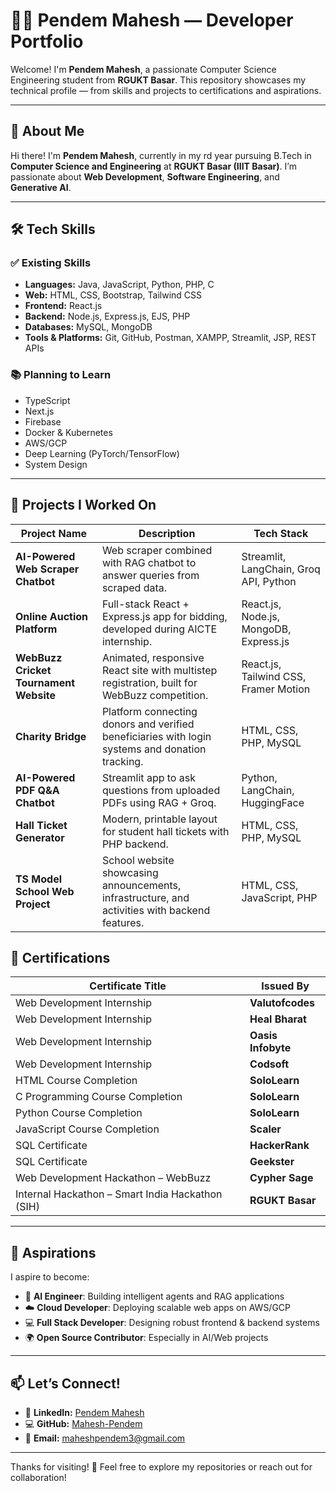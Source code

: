 # 👨‍💻 Pendem Mahesh — Developer Portfolio

Welcome! I'm **Pendem Mahesh**, a passionate Computer Science Engineering student from **RGUKT Basar**. This repository showcases my technical profile — from skills and projects to certifications and aspirations.

---

## 👤 About Me

Hi there! I'm **Pendem Mahesh**, currently in my rd year pursuing B.Tech in **Computer Science and Engineering** at **RGUKT Basar (IIIT Basar)**. I’m passionate about **Web Development**, **Software Engineering**, and **Generative AI**.

---

## 🛠 Tech Skills

### ✅ Existing Skills
- **Languages:** Java, JavaScript, Python, PHP, C  
- **Web:** HTML, CSS, Bootstrap, Tailwind CSS  
- **Frontend:** React.js  
- **Backend:** Node.js, Express.js, EJS, PHP  
- **Databases:** MySQL, MongoDB  
- **Tools & Platforms:** Git, GitHub, Postman, XAMPP, Streamlit, JSP, REST APIs

### 📚 Planning to Learn
- TypeScript  
- Next.js  
- Firebase  
- Docker & Kubernetes  
- AWS/GCP  
- Deep Learning (PyTorch/TensorFlow)  
- System Design

---

## 💼 Projects I Worked On

| Project Name | Description | Tech Stack |
|--------------|-------------|------------|
| **AI-Powered Web Scraper Chatbot** | Web scraper combined with RAG chatbot to answer queries from scraped data. | Streamlit, LangChain, Groq API, Python |
| **Online Auction Platform** | Full-stack React + Express.js app for bidding, developed during AICTE internship. | React.js, Node.js, MongoDB, Express.js |
| **WebBuzz Cricket Tournament Website** | Animated, responsive React site with multistep registration, built for WebBuzz competition. | React.js, Tailwind CSS, Framer Motion |
| **Charity Bridge** | Platform connecting donors and verified beneficiaries with login systems and donation tracking. | HTML, CSS, PHP, MySQL |
| **AI-Powered PDF Q&A Chatbot** | Streamlit app to ask questions from uploaded PDFs using RAG + Groq. | Python, LangChain, HuggingFace |
| **Hall Ticket Generator** | Modern, printable layout for student hall tickets with PHP backend. | HTML, CSS, PHP, MySQL |
| **TS Model School Web Project** | School website showcasing announcements, infrastructure, and activities with backend features. | HTML, CSS, JavaScript, PHP |

## 📜 Certifications

| Certificate Title | Issued By |
|-------------------|-----------|
| Web Development Internship | **Valutofcodes** |
| Web Development Internship | **Heal Bharat** |
| Web Development Internship | **Oasis Infobyte** |
| Web Development Internship | **Codsoft** |
| HTML Course Completion | **SoloLearn** |
| C Programming Course Completion | **SoloLearn** |
| Python Course Completion | **SoloLearn** |
| JavaScript Course Completion | **Scaler** |
| SQL Certificate | **HackerRank** |
| SQL Certificate | **Geekster** |
| Web Development Hackathon – WebBuzz | **Cypher Sage** |
| Internal Hackathon – Smart India Hackathon (SIH) | **RGUKT Basar** |

---

## 🎯 Aspirations

I aspire to become:

- 🧠 **AI Engineer**: Building intelligent agents and RAG applications  
- ☁️ **Cloud Developer**: Deploying scalable web apps on AWS/GCP  
- 💻 **Full Stack Developer**: Designing robust frontend & backend systems  
- 🌍 **Open Source Contributor**: Especially in AI/Web projects

---

## 📫 Let’s Connect!

- 💼 **LinkedIn:** [Pendem Mahesh](https://linkedin.com/in/pendem-mahesh)  
- 💻 **GitHub:** [Mahesh-Pendem](https://github.com/Mahesh-Pendem)  
- 📧 **Email:** maheshpendem3@gmail.com

---

Thanks for visiting! 🚀 Feel free to explore my repositories or reach out for collaboration!

